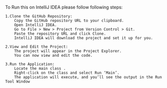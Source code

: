To Run this on IntelliJ IDEA please follow following steps:

    1.Clone the GitHub Repository:
        Copy the GitHub repository URL to your clipboard.
        Open IntelliJ IDEA.
        Go to File > New > Project from Version Control > Git.
        Paste the repository URL and click Clone.
        IntelliJ IDEA will download the project and set it up for you.

    2.View and Edit the Project:
        The project will appear in the Project Explorer.
        You can now view and edit the code.

    3.Run the Application:
        Locate the main class .
        Right-click on the class and select Run ‘Main’.
        The application will execute, and you’ll see the output in the Run Tool Window
